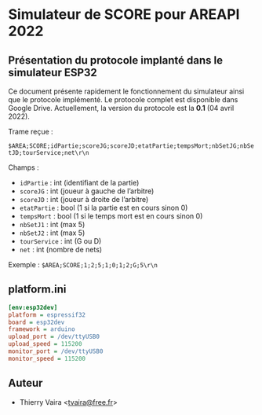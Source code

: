 # Simulateur de SCORE pour AREAPI 2022

## Présentation du protocole implanté dans le simulateur ESP32

Ce document présente rapidement le fonctionnement du simulateur ainsi que le protocole implémenté. Le protocole complet est disponible dans Google Drive. Actuellement, la version du protocole est la **0.1** (04 avril 2022).

Trame reçue :

`$AREA;SCORE;idPartie;scoreJG;scoreJD;etatPartie;tempsMort;nbSetJG;nbSetJD;tourService;net\r\n`

Champs :

- `idPartie` : int (identifiant de la partie)
- `scoreJG` : int (joueur à gauche de l’arbitre)
- `scoreJD` : int (joueur à droite de l’arbitre)
- `etatPartie` : bool (1 si la partie est en cours sinon 0)
- `tempsMort` : bool (1 si le temps mort est en cours sinon 0)
- `nbSetJ1` : int (max 5)
- `nbSetJ2` : int (max 5)
- `tourService` : int (G ou D)
- `net` : int (nombre de nets)

Exemple : `$AREA;SCORE;1;2;5;1;0;1;2;G;5\r\n`

## platform.ini

```ini
[env:esp32dev]
platform = espressif32
board = esp32dev
framework = arduino
upload_port = /dev/ttyUSB0
upload_speed = 115200
monitor_port = /dev/ttyUSB0
monitor_speed = 115200
```

## Auteur

- Thierry Vaira <<tvaira@free.fr>>
